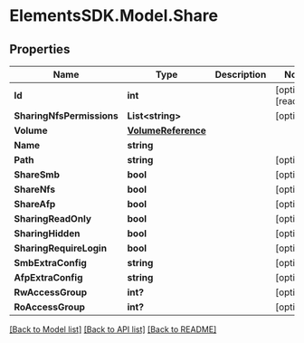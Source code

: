 # ElementsSDK.Model.Share

## Properties

Name | Type | Description | Notes
------------ | ------------- | ------------- | -------------
**Id** | **int** |  | [optional] [readonly] 
**SharingNfsPermissions** | **List&lt;string&gt;** |  | [optional] 
**Volume** | [**VolumeReference**](VolumeReference.md) |  | 
**Name** | **string** |  | 
**Path** | **string** |  | [optional] 
**ShareSmb** | **bool** |  | [optional] 
**ShareNfs** | **bool** |  | [optional] 
**ShareAfp** | **bool** |  | [optional] 
**SharingReadOnly** | **bool** |  | [optional] 
**SharingHidden** | **bool** |  | [optional] 
**SharingRequireLogin** | **bool** |  | [optional] 
**SmbExtraConfig** | **string** |  | [optional] 
**AfpExtraConfig** | **string** |  | [optional] 
**RwAccessGroup** | **int?** |  | [optional] 
**RoAccessGroup** | **int?** |  | [optional] 

[[Back to Model list]](../README.md#documentation-for-models) [[Back to API list]](../README.md#documentation-for-api-endpoints) [[Back to README]](../README.md)

